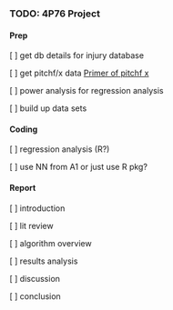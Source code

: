 ### TODO: 4P76 Project

#### Prep

[ ] get db details for injury database

[ ] get pitchf/x data
[Primer of pitchf x](https://fastballs.wordpress.com/2010/04/18/a-pitchfx-primer/)

[ ] power analysis for regression analysis

[ ] build up data sets

#### Coding

[ ] regression analysis (R?)

[ ] use NN from A1 or just use R pkg?

#### Report

[ ] introduction

[ ] lit review

[ ] algorithm overview

[ ] results analysis

[ ] discussion

[ ] conclusion
